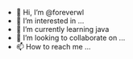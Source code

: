 - 👋 Hi, I’m @foreverwl
- 👀 I’m interested in ...
- 🌱 I’m currently learning java
- 💞️ I’m looking to collaborate on ...
- 📫 How to reach me ...

<!---
foreverwl/foreverwl is a ✨ special ✨ repository because its `README.md` (this file) appears on your GitHub profile.
You can click the Preview link to take a look at your changes.
--->
